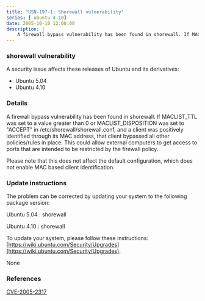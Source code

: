 ```yaml
---
title: "USN-197-1: Shorewall vulnerability"
series: [ ubuntu-4.10]
date: 2005-10-10 12:00:00
description: |
    A firewall bypass vulnerability has been found in shorewall. If MACLIST_TTL was set to a value greater than 0 or MACLIST_DISPOSITION was set to &quot;ACCEPT&quot; in /etc/shorewall/shorewall.conf, and a client was positively identified through its MAC address, that client bypassed all other policies/rules in place. This could allow external computers to get access to ports that are intended to be restricted by the firewall policy.
--- 
```

 
 


### shorewall vulnerability

A security issue affects these releases of Ubuntu and its derivatives:

* Ubuntu 5.04
* Ubuntu 4.10

### Details

A firewall bypass vulnerability has been found in shorewall. If MACLIST_TTL was set to a value greater than 0 or MACLIST_DISPOSITION was set to &quot;ACCEPT&quot; in /etc/shorewall/shorewall.conf, and a client was positively identified through its MAC address, that client bypassed all other policies/rules in place. This could allow external computers to get access to ports that are intended to be restricted by the firewall policy.

Please note that this does not affect the default configuration, which does not enable MAC based client identification.

### Update instructions

The problem can be corrected by updating your system to the following package version:

Ubuntu 5.04
 : shorewall 

Ubuntu 4.10
 : shorewall 

To update your system, please follow these instructions: [https://wiki.ubuntu.com/Security/Upgrades](https://wiki.ubuntu.com/Security/Upgrades).

None

### References

 
 [CVE-2005-2317](http://people.ubuntu.com/~ubuntu-security/cve/CVE-2005-2317)
 

